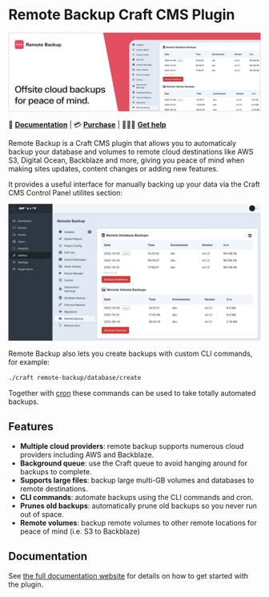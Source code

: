 # Remote Backup Craft CMS Plugin

![Header image for plugin](/resources/img/remote-backup-plugin-header.png)

📓 [**Documentation**](https://craft-plugins.timmyomahony.com/remote-backup) | 💳 [**Purchase**](https://plugins.craftcms.com/remote-backup?craft4) | 🤷🏻‍♂️ [**Get help**](https://craft-plugins.timmyomahony.com/remote-backup/docs/get-help)

Remote Backup is a Craft CMS plugin that allows you to automaticaly backup your database and volumes to remote cloud destinations like AWS S3, Digital Ocean, Backblaze and more, giving you peace of mind when making sites updates, content changes or adding new features.

It provides a useful interface for manually backing up your data via the Craft CMS Control Panel utilites section:

![Craft Remote Backup Overview](resources/img/utilities-screenshot.jpg)

Remote Backup also lets you create backups with custom CLI commands, for example:

```bash
./craft remote-backup/database/create
```

Together with [cron](https://en.wikipedia.org/wiki/Cron) these commands can be used to take totally automated backups.

## Features

- **Multiple cloud providers**: remote backup supports numerous cloud providers including AWS and Backblaze.
- **Background queue**: use the Craft queue to avoid hanging around for backups to complete.
- **Supports large files**: backup large multi-GB volumes and databases to remote destinations.
- **CLI commands**: automate backups using the CLI commands and cron.
- **Prunes old backups**: automatically prune old backups so you never run out of space.
- **Remote volumes**: backup remote volumes to other remote locations for peace of mind (i.e. S3 to Backblaze)

## Documentation

See [the full documentation website](https://craft-plugins.timmyomahony.com/remote-backup) for details on how to get started with the plugin.
